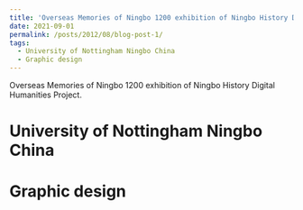 ```yaml
---
title: 'Overseas Memories of Ningbo 1200 exhibition of Ningbo History Digital Humanities Project'
date: 2021-09-01
permalink: /posts/2012/08/blog-post-1/
tags: 
  - University of Nottingham Ningbo China
  - Graphic design
---
```


Overseas Memories of Ningbo 1200 exhibition of Ningbo History Digital Humanities Project.

University of Nottingham Ningbo China
======

Graphic design
======
